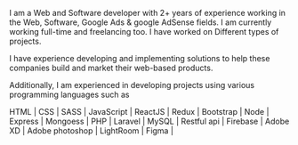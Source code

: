 I am a Web and Software developer with 2+ years of experience working in the Web, Software,  Google Ads & google AdSense fields. I am currently working full-time and freelancing too. I have worked on Different types of projects.

 I have experience developing and implementing solutions to help these companies build and market their web-based products.

Additionally, I am experienced in developing projects using various programming languages such as

HTML | CSS | SASS | JavaScript | ReactJS | Redux | Bootstrap | Node | Express | Mongoess | PHP | Laravel | MySQL | Restful api | Firebase | Adobe XD | Adobe photoshop | LightRoom | Figma |

